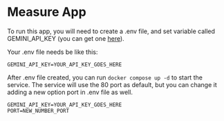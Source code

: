 # Measure App

To run this app, you will need to create a .env file, and set variable called GEMINI_API_KEY (you can get one [here](https://ai.google.dev/gemini-api/docs/api-key)).

Your .env file needs be like this:
```env
GEMINI_API_KEY=YOUR_API_KEY_GOES_HERE
```

After .env file created, you can run `docker compose up -d` to start the service. The service will use the 80 port as default, but you can change it adding a new option port in .env file as well.

```env
GEMINI_API_KEY=YOUR_API_KEY_GOES_HERE
PORT=NEW_NUMBER_PORT
```


